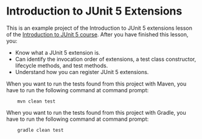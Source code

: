# Introduction to JUnit 5 Extensions

This is an example project of the Introduction to JUnit 5 extensions lesson of the 
[Introduction to JUnit 5 course](https://www.cleantestautomation.com/get-started-with-junit-5/). After you have finished this lesson, you: 

* Know what a JUnit 5 extension is.
* Can identify the invocation order of extensions, a test class constructor, lifecycle methods, and test methods.
* Understand how you can register JUnit 5 extensions.

When you want to run the tests found from this project with Maven, you have to run the
following command at command prompt:

        mvn clean test

When you want to run the tests found from this project with Gradle, you have to run the
following command at command prompt: 

        gradle clean test

